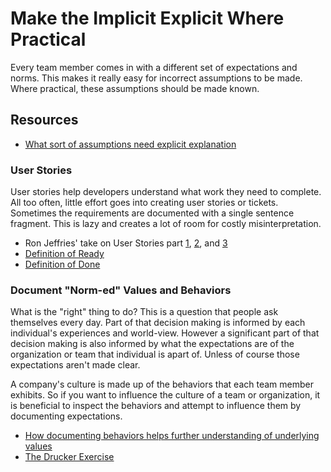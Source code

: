 # Make the Implicit Explicit Where Practical

Every team member comes in with a different set of expectations and norms. This makes it really easy for incorrect assumptions to be made. Where practical, these assumptions should be made known.

## Resources

- [What sort of assumptions need explicit explanation](https://seilevel.com/requirements/are-there-functional-requirements-in-assumptions-of-use-cases)

### User Stories

User stories help developers understand what work they need to complete. All too often, little effort goes into creating user stories or tickets. Sometimes the requirements are documented with a single sentence fragment. This is lazy and creates a lot of room for costly misinterpretation.

- Ron Jeffries' take on User Stories part [1](https://ronjeffries.com/xprog/blog/how-should-user-stories-be-written/), [2](https://ronjeffries.com/xprog/articles/expcardconversationconfirmation/), and [3](https://ronjeffries.com/articles/019-01ff/3cs-revisited/)
- [Definition of Ready](https://www.leadingagile.com/2015/07/definition-of-ready/)
- [Definition of Done](https://www.leadingagile.com/2017/02/definition-of-done/)

### Document "Norm-ed" Values and Behaviors

What is the "right" thing to do? This is a question that people ask themselves every day. Part of that decision making is informed by each individual's experiences and world-view. However a significant part of that decision making is also informed by what the expectations are of the organization or team that individual is apart of. Unless of course those expectations aren't made clear.

A company's culture is made up of the behaviors that each team member exhibits. So if you want to influence the culture of a team or organization, it is beneficial to inspect the behaviors and attempt to influence them by documenting expectations.

- [How documenting behaviors helps further understanding of underlying values](https://culturewise.com/blog/who-cares-what-you-believe/)
- [The Drucker Exercise](https://agilewarrior.wordpress.com/2009/11/27/the-drucker-exercise/)
